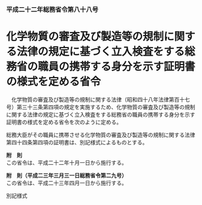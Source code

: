 ### 平成二十二年総務省令第八十八号  
# 化学物質の審査及び製造等の規制に関する法律の規定に基づく立入検査をする総務省の職員の携帯する身分を示す証明書の様式を定める省令  
　化学物質の審査及び製造等の規制に関する法律（昭和四十八年法律第百十七号）第三十三条第四項の規定を実施するため、化学物質の審査及び製造等の規制に関する法律の規定に基づく立入検査をする総務省の職員の携帯する身分を示す証明書の様式を定める省令を次のように定める。  
  
総務大臣がその職員に携帯させる化学物質の審査及び製造等の規制に関する法律第四十四条第四項の証明書は、別記様式によるものとする。  
  
**附　則**  
この省令は、平成二十二年十月一日から施行する。  
  
**附　則（平成二三年三月三一日総務省令第二九号）**  
この省令は、平成二十三年四月一日から施行する。  
  
別記様式
          
        